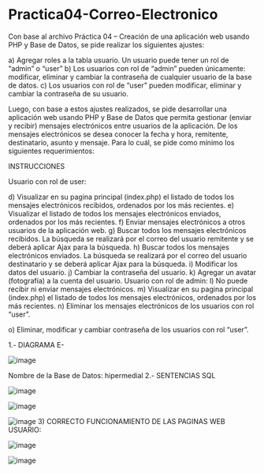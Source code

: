 # Practica04-Correo-Electronico
Con base al archivo Práctica 04 – Creación de una aplicación web usando PHP y Base de
Datos, se pide realizar los siguientes ajustes:

a)    Agregar  roles  a  la  tabla  usuario. Un usuario puede tener un  rol  de “admin”  o
“user”
b)    Los  usuarios  con  rol  de  “admin”  pueden  únicamente:  modificar,  eliminar  y cambiar la contraseña de cualquier usuario de la base de datos.
c)    Los usuarios con rol de “user” pueden modificar, eliminar y cambiar la contraseña
de su usuario.

Luego, con base a estos ajustes realizados, se pide desarrollar una aplicación web usando PHP y Base de Datos que permita gestionar (enviar y recibir) mensajes electrónicos entre usuarios de la aplicación. De los mensajes electrónicos se desea conocer la fecha y hora, remitente, destinatario, asunto y mensaje. Para lo cuál, se pide como mínimo los siguientes requerimientos:
 



INSTRUCCIONES
 
Usuario con  rol de user:

d)    Visualizar  en su pagina  principal  (index.php)  el listado de todos  los  mensajes electrónicos recibidos, ordenados por los más recientes.
e)	Visualizar el listado de todos los mensajes electrónicos enviados, ordenados por los más recientes.
f)     Enviar mensajes electrónicos a otros usuarios de la aplicación web.
g)    Buscar todos los mensajes electrónicos recibidos. La búsqueda se realizará por el correo del usuario remitente y se deberá aplicar Ajax para la búsqueda.
h)    Buscar todos los mensajes electrónicos enviados. La búsqueda se realizará por el correo del usuario destinatario y se deberá aplicar Ajax para la búsqueda.
i)     Modificar los datos del usuario.
j)     Cambiar la contraseña del usuario.
k)    Agregar un avatar (fotografía) a la cuenta del usuario. Usuario con rol de admin:
l)     No puede recibir ni enviar mensajes electrónicos.
m)   Visualizar  en su pagina  principal  (index.php)  el listado de todos  los  mensajes electrónicos, ordenados por los más recientes.
n)    Eliminar los mensajes electrónicos de los usuarios con rol “user”.

o)    Eliminar, modificar y cambiar contraseña de los usuarios con rol “user”. 

1.- DIAGRAMA E-

![image](https://user-images.githubusercontent.com/34008925/58238375-bfa74200-7d0c-11e9-9d69-92402cd13a96.png)

Nombre de la Base de Datos: hipermedial
2.- SENTENCIAS SQL

![image](https://user-images.githubusercontent.com/34008925/58238472-f4b39480-7d0c-11e9-91f8-9206177fe8be.png)


![image](https://user-images.githubusercontent.com/34008925/58238497-02691a00-7d0d-11e9-8623-8dee9f483f87.png)


![image](https://user-images.githubusercontent.com/34008925/58238526-0f860900-7d0d-11e9-9d9a-9465c49e6200.png)
3) CORRECTO FUNCIONAMIENTO DE LAS PAGINAS WEB
USUARIO:

![image](https://user-images.githubusercontent.com/34008925/58238586-2f1d3180-7d0d-11e9-8b56-7573b41f1f2b.png)

![image](https://user-images.githubusercontent.com/34008925/58238586-2f1d3180-7d0d-11e9-8b56-7573b41f1f2b.png)

